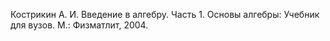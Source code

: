 Кострикин А. И. Введение в алгебру. Часть 1. Основы алгебры: Учебник для вузов. М.: Физматлит, 2004.